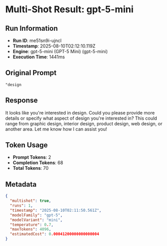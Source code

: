 # Multi-Shot Result: gpt-5-mini

## Run Information
- **Run ID**: me51sn9i-ujncl
- **Timestamp**: 2025-08-10T02:12:10.119Z
- **Engine**: gpt-5-mini (GPT-5 Mini) (gpt-5-mini)
- **Execution Time**: 1441ms

## Original Prompt
```
"design
```

## Response
It looks like you're interested in design. Could you please provide more details or specify what aspect of design you're interested in? This could range from graphic design, interior design, product design, web design, or another area. Let me know how I can assist you!


## Token Usage
- **Prompt Tokens**: 2
- **Completion Tokens**: 68
- **Total Tokens**: 70


## Metadata
```json
{
  "multishot": true,
  "runs": 1,
  "timestamp": "2025-08-10T02:11:50.561Z",
  "modelFamily": "gpt-5",
  "modelVariant": "mini",
  "temperature": 0.7,
  "maxTokens": 4096,
  "estimatedCost": 0.00041200000000000004
}
```
